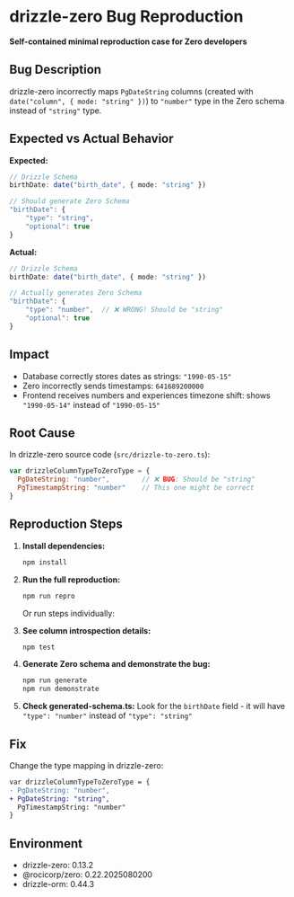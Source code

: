 # drizzle-zero Bug Reproduction

**Self-contained minimal reproduction case for Zero developers**

## Bug Description
drizzle-zero incorrectly maps `PgDateString` columns (created with `date("column", { mode: "string" })`) to `"number"` type in the Zero schema instead of `"string"` type.

## Expected vs Actual Behavior

**Expected:**
```typescript
// Drizzle Schema
birthDate: date("birth_date", { mode: "string" })

// Should generate Zero Schema
"birthDate": {
    "type": "string",
    "optional": true
}
```

**Actual:**
```typescript
// Drizzle Schema  
birthDate: date("birth_date", { mode: "string" })

// Actually generates Zero Schema
"birthDate": {
    "type": "number",  // ❌ WRONG! Should be "string"
    "optional": true
}
```

## Impact
- Database correctly stores dates as strings: `"1990-05-15"`
- Zero incorrectly sends timestamps: `641689200000`  
- Frontend receives numbers and experiences timezone shift: shows `"1990-05-14"` instead of `"1990-05-15"`

## Root Cause
In drizzle-zero source code (`src/drizzle-to-zero.ts`):

```javascript
var drizzleColumnTypeToZeroType = {
  PgDateString: "number",        // ❌ BUG: Should be "string"
  PgTimestampString: "number"    // This one might be correct
}
```

## Reproduction Steps

1. **Install dependencies:**
   ```bash
   npm install
   ```

2. **Run the full reproduction:**
   ```bash
   npm run repro
   ```

   Or run steps individually:

3. **See column introspection details:**
   ```bash
   npm test
   ```

4. **Generate Zero schema and demonstrate the bug:**
   ```bash
   npm run generate
   npm run demonstrate
   ```

5. **Check generated-schema.ts:**
   Look for the `birthDate` field - it will have `"type": "number"` instead of `"type": "string"`

## Fix
Change the type mapping in drizzle-zero:

```diff
var drizzleColumnTypeToZeroType = {
- PgDateString: "number",
+ PgDateString: "string",
  PgTimestampString: "number"
}
```

## Environment
- drizzle-zero: 0.13.2
- @rocicorp/zero: 0.22.2025080200  
- drizzle-orm: 0.44.3
